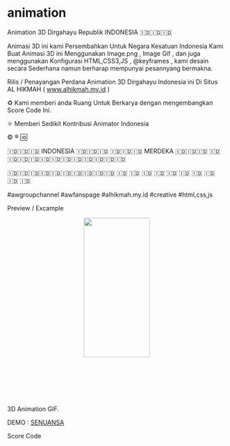 # animation
Animation 3D Dirgahayu Republik INDONESIA 🇮🇩🇮🇩🇮🇩

Animasi 3D ini kami Persembahkan Untuk Negara Kesatuan Indonesia
Kami Buat Animasi 3D ini Menggunakan Image.png , Image Gif , dan juga menggunakan Konfigurasi 
HTML,CSS3,JS , @keyframes , kami desain secara Sederhana namun berharap mempunyai pesannyang bermakna.

Rilis / Penayangan Perdana Animation 3D Dirgahayu Indonesia ini 
Di Situs AL HIKMAH ( www.alhikmah.my.id )


♻️ Kami memberi anda Ruang Untuk Berkarya  dengan mengembangkan Score Code Ini.

⚛ Memberi Sedikit Kontribusi Animator Indonesia

   ©️ ®️ 🆔️ 



   🇮🇩🇮🇩🇮🇩  INDONESIA 🇮🇩🇮🇩🇮🇩
   🇮🇩🇮🇩🇮🇩   MERDEKA  🇮🇩🇮🇩🇮🇩
   🇮🇩🇮🇩🇮🇩🇮🇩🇮🇩🇮🇩🇮🇩🇮🇩🇮🇩🇮🇩🇮🇩🇮🇩



🇮🇩🇮🇩🇮🇩🇮🇩🇮🇩🇮🇩🇮🇩🇮🇩🇮🇩🇮🇩
                 🇮🇩
                🇮🇩
               🇮🇩
             🇮🇩
           🇮🇩
         🇮🇩
       🇮🇩
     🇮🇩
   🇮🇩
 🇮🇩



#awgroupchannel
#awfanspage
#alhikmah.my.id
#creative
#html,css,js

Preview / Excample

<div class="separator" style="clear: both; text-align: center;"><a href="https://1.bp.blogspot.com/-zn728k5IuB4/YQqjfXCE5_I/AAAAAAAADtg/r7yN8nDfxDAZDXkW8K6j3cNRTT7VHN8ogCLcBGAsYHQ/s1520/Screenshot_20210804-201140_Chrome.jpg" imageanchor="1" style="margin-left: 1em; margin-right: 1em;"><img border="0" data-original-height="1520" data-original-width="720" height="320" src="https://1.bp.blogspot.com/-zn728k5IuB4/YQqjfXCE5_I/AAAAAAAADtg/r7yN8nDfxDAZDXkW8K6j3cNRTT7VHN8ogCLcBGAsYHQ/s320/Screenshot_20210804-201140_Chrome.jpg" width="152" /></a></div><br /><div class="separator" style="clear: both; text-align: center;"><br /></div><br /><a href="https://1.bp.blogspot.com/-G2dOsCCJrhA/YQa-cnIeMRI/AAAAAAAADqw/UK_stYqE4G4hs10b-ryjNjwBCBNy2e8GACLcBGAsYHQ/s128/PayPal_icon-icons.com_66756.png" style="display: block; padding: 1em 0px; text-align: center;"><br /></a></div>

3D Animation GIF.

DEMO : <a href="senuansa.blogspot.com"> SENUANSA</a>

Score Code 
